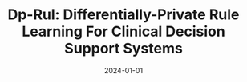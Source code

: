 ---
title: "Dp-Rul: Differentially-Private Rule Learning For Clinical Decision Support Systems"
date: 2024-01-01
venue: ""
paperurl: https://doi.org/10.48550/ARXIV.2405.09721
authors: "Josephine Lamp, Lu Feng and David Evans"
---